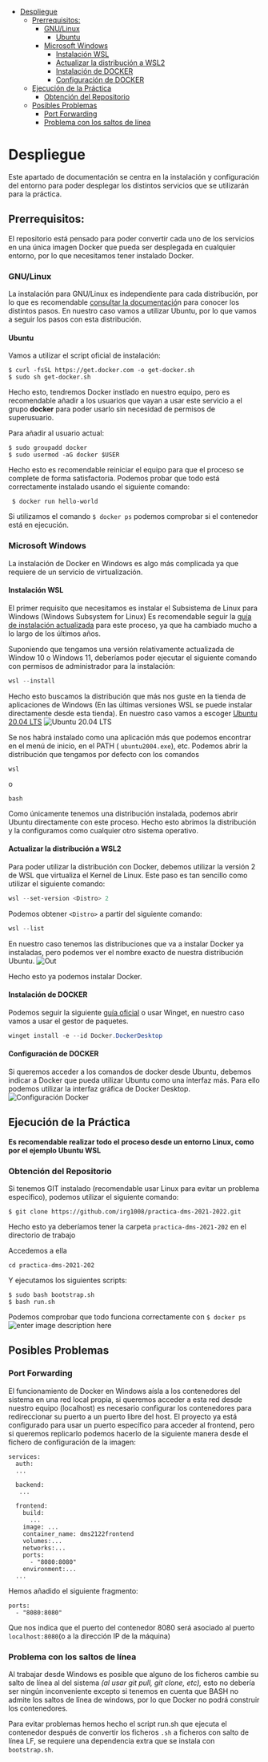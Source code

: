﻿- [Despliegue](#despliegue)
  * [Prerrequisitos:](#prerrequisitos)
    + [GNU/Linux](#gnulinux)
      - [Ubuntu](#ubuntu)
    + [Microsoft Windows](#microsoft-windows)
      - [Instalación WSL](#instalación-wsl)
      - [Actualizar la distribución a WSL2](#actualizar-la-distribución-a-wsl2)
      - [Instalación de DOCKER](#instalación-de-docker)
      - [Configuración de DOCKER](#configuración-de-docker)
  * [Ejecución de la Práctica](#ejecución-de-la-práctica)
    + [Obtención del Repositorio](#obtención-del-repositorio)
  * [Posibles Problemas](#posibles-problemas)
    + [Port Forwarding](#port-forwarding)
    + [Problema con los saltos de línea](#problema-con-los-saltos-de-línea)
# Despliegue
Este apartado de documentación se centra en la instalación y configuración del entorno para poder desplegar los distintos servicios que se utilizarán para la práctica.
## Prerrequisitos:
El repositorio está pensado para poder convertir cada uno de los servicios en una única imagen Docker que pueda ser desplegada en cualquier entorno, por lo que necesitamos tener instalado Docker.

### GNU/Linux
La instalación para GNU/Linux es independiente para cada distribución, por lo que es recomendable [consultar la documentació](https://docs.docker.com/engine/install/ubuntu/)n para conocer los distintos pasos.
En nuestro caso vamos a utilizar Ubuntu, por lo que vamos a seguir los pasos con esta distribución.

#### Ubuntu
Vamos a utilizar el script oficial de instalación:

```console
$ curl -fsSL https://get.docker.com -o get-docker.sh
$ sudo sh get-docker.sh
```

Hecho esto, tendremos Docker instlado en nuestro equipo, pero es recomendable añadir a los usuarios que vayan a usar este servicio a el grupo **docker** para poder usarlo sin necesidad de permisos de superusuario.

Para añadir al usuario actual:

```console
$ sudo groupadd docker
$ sudo usermod -aG docker $USER
```
Hecho esto es recomendable reiniciar el equipo para que el proceso se complete de forma satisfactoria. 
Podemos probar que todo está correctamente instalado usando el siguiente comando:

```console
 $ docker run hello-world
```
Si utilizamos el comando `$ docker ps` podemos comprobar si el contenedor está en ejecución.


### Microsoft Windows
La instalación de Docker en Windows es algo más complicada ya que requiere de un servicio de virtualización.

#### Instalación WSL
El primer requisito que necesitamos es instalar el Subsistema de Linux para Windows (Windows Subsystem for Linux)
Es recomendable seguir la [guía de instalación actualizada](https://docs.microsoft.com/en-us/windows/wsl/install) para este proceso, ya que ha cambiado mucho a lo largo de los últimos años.

Suponiendo que tengamos una versión relativamente actualizada de Window 10 o Windows 11, deberíamos poder ejecutar el siguiente comando con permisos de administrador para la instalación:
```Powershell
wsl --install
```
 
Hecho esto buscamos la distribución que más nos guste en la tienda de aplicaciones de Windows (En las últimas versiones WSL se puede instalar directamente desde esta tienda).
 En nuestro caso vamos a escoger [Ubuntu 20.04 LTS](https://www.microsoft.com/store/productId/9N6SVWS3RX71)
 ![Ubuntu 20.04 LTS](https://i.imgur.com/in73tug.png)
  
Se nos habrá instalado como una aplicación más que podemos encontrar en el menú de inicio, en el PATH ( `ubuntu2004.exe`), etc. 
Podemos abrir la distribución que tengamos por defecto con los comandos

    wsl

o

    bash
Como únicamente tenemos una distribución instalada, podemos abrir Ubuntu directamente con este proceso. 
Hecho esto abrimos la distribución y la configuramos como cualquier otro sistema operativo.

#### Actualizar la distribución a WSL2
Para poder utilizar la distribución con Docker, debemos utilizar la versión 2 de WSL que virtualiza el Kernel de Linux. 
Este paso es tan sencillo como utilizar el siguiente comando:

```Powershell
wsl --set-version <Distro> 2
```
Podemos obtener `<Distro>` a partir del siguiente comando:
```Powershell
wsl --list
```
En nuestro caso tenemos las distribuciones que va a instalar Docker ya instaladas, pero podemos ver el nombre exacto de nuestra distribución Ubuntu.
![Out](https://i.imgur.com/6Q39tVG.png)

Hecho esto ya podemos instalar Docker.

#### Instalación de DOCKER
Podemos seguir la siguiente [guía oficial](https://docs.docker.com/desktop/windows/install/) o usar Winget, en nuestro caso vamos a usar el gestor de paquetes.
```Powershell
winget install -e --id Docker.DockerDesktop
```

#### Configuración de DOCKER
Si queremos acceder a los comandos de docker desde Ubuntu, debemos indicar a Docker que pueda utilizar Ubuntu como una interfaz más. 
Para ello podemos utilizar la interfaz gráfica de Docker Desktop.
![Configuración Docker](https://i.imgur.com/QgyYna0.png)

## Ejecución de la Práctica
**Es recomendable realizar todo el proceso desde un entorno Linux, como por el ejemplo Ubuntu WSL**
### Obtención del Repositorio
Si tenemos GIT instalado (recomendable usar Linux para evitar un problema específico), podemos utilizar el siguiente comando:

    $ git clone https://github.com/irg1008/practica-dms-2021-2022.git
Hecho esto ya deberíamos tener la carpeta `practica-dms-2021-202` en el directorio de trabajo

Accedemos a ella

    cd practica-dms-2021-202
Y ejecutamos los siguientes scripts:

    $ sudo bash bootstrap.sh
    $ bash run.sh
Podemos comprobar que todo funciona correctamente con `$ docker ps`
![enter image description here](https://i.imgur.com/wvuMPyR.png)
## Posibles Problemas
### Port Forwarding
El funcionamiento de Docker en Windows aísla a los contenedores del sistema en una red local propia, si queremos acceder a esta red desde nuestro equipo (localhost) es necesario configurar los contenedores para redireccionar su puerto a un puerto libre del host. 
El proyecto ya está configurado para usar un puerto específico para acceder al frontend, pero si queremos replicarlo podemos hacerlo de la siguiente manera desde el fichero de configuración de la imagen:

    services:
      auth:
      ...
    
      backend:
       ...
    
      frontend:
        build:
          ...
        image: ...
        container_name: dms2122frontend
        volumes:...
        networks:...
        ports:
          - "8080:8080"
        environment:...
      ...
Hemos añadido el siguiente fragmento:

    ports:
      - "8080:8080"
Que nos indica que el puerto del contenedor 8080 será asociado al puerto `localhost:8080`(o a la dirección IP de la máquina)
### Problema con los saltos de línea
Al trabajar desde Windows es posible que alguno de los ficheros cambie su salto de línea al del sistema *(al usar git pull, git clone, etc),* esto no debería ser ningún inconveniente excepto si tenemos en cuenta que BASH no admite los saltos de línea de windows, por lo que Docker no podrá construir los contenedores. 

Para evitar problemas hemos hecho el script run.sh que ejecuta el contenedor después de convertir los ficheros `.sh` a ficheros con salto de línea LF, se requiere una dependencia extra que se instala con `bootstrap.sh`. 


